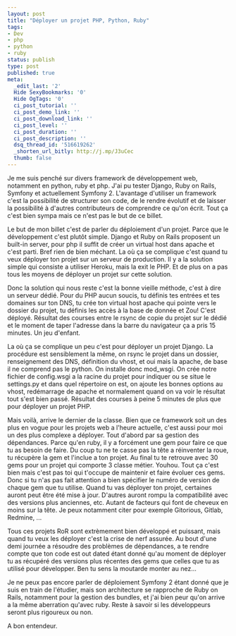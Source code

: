 ```yaml
---
layout: post
title: "Déployer un projet PHP, Python, Ruby"
tags:
- Dev
- php
- python
- ruby
status: publish
type: post
published: true
meta:
  _edit_last: '2'
  Hide SexyBookmarks: '0'
  Hide OgTags: '0'
  ci_post_tutorial: ''
  ci_post_demo_link: ''
  ci_post_download_link: ''
  ci_post_level: ''
  ci_post_duration: ''
  ci_post_description: ''
  dsq_thread_id: '516619262'
  _shorten_url_bitly: http://j.mp/J3uCec
  thumb: false
---
```

Je me suis penché sur divers framework de développement web, notamment en python, ruby et php. J'ai pu tester Django, Ruby on Rails, Symfony et actuellement Symfony 2. L'avantage d'utiliser un framework c'est la possibilité de structurer son code, de le rendre évolutif et de laisser la possibilité à d'autres contributeurs de comprendre ce qu'on écrit. Tout ça c'est bien sympa mais ce n'est pas le but de ce billet.
<!--break-->
Le but de mon billet c'est de parler du déploiement d'un projet. Parce que le développement c'est plutôt simple. Django et Ruby on Rails proposent un built-in server, pour php il suffit de créer un virtual host dans apache et c'est parti. Bref rien de bien méchant. La où ça se complique c'est quand tu veux déployer ton projet sur un serveur de production. Il y a la solution simple qui consiste a utiliser Heroku, mais la exit le PHP. Et de plus on a pas tous les moyens de déployer un projet sur cette solution.

Donc la solution qui nous reste c'est la bonne vieille méthode, c'est à dire un serveur dédié. Pour du PHP aucun soucis, tu définis tes entrées et tes domaines sur ton DNS, tu crée ton virtual host apache qui pointe vers le dossier du projet, tu définis les accès à la base de donnée et Zou! C'est déployé. Résultat des courses entre le rsync de copie du projet sur le dédié et le moment de taper l'adresse dans la barre du navigateur ça a pris 15 minutes. Un jeu d'enfant.

La où ça se complique un peu c'est pour déployer un projet Django. La procédure est sensiblement la même, on rsync le projet dans un dossier, renseignement des DNS, définition du vhost, et oui mais la apache, de base il ne comprend pas le python. On installe donc mod_wsgi. On crée notre fichier de config.wsgi a la racine du projet pour indiquer ou se situe le settings.py et dans quel répertoire on est, on ajoute les bonnes options au vhost, redémarrage de apache et normalement quand on va voir le résultat tout s'est bien passé. Résultat des courses à peine 5 minutes de plus que pour déployer un projet PHP.

Mais voilà, arrive le dernier de la classe. Bien que ce framework soit un des plus en vogue pour les projets web a l'heure actuelle, c'est aussi pour moi un des plus complexe a déployer. Tout d'abord par sa gestion des dépendances. Parce qu'en ruby, il y a forcément une gem pour faire ce que tu as besoin de faire. Du coup tu ne te casse pas la tête a réinventer la roue, tu récupère la gem et l'inclue a ton projet. Au final tu te retrouve avec 30 gems pour un projet qui comporte 3 classe métier. Youhou. Tout ça c'est bien mais c'est pas toi qui t'occupe de maintenir et faire évoluer ces gems. Donc si tu n'as pas fait attention a bien spécifier le numéro de version de chaque gem que tu utilise. Quand tu vas déployer ton projet, certaines auront peut être été mise à jour. D'autres auront rompu la compatibilité avec des versions plus anciennes, etc. Autant de facteurs qui font de cheveux en moins sur la tête. Je peux notamment citer pour exemple Gitorious, Gitlab, Redmine, ...

Tous ces projets RoR sont extrèmement bien développé et puissant, mais quand tu veux les déployer c'est la crise de nerf assurée. Au bout d'une demi journée a résoudre des problèmes de dépendances, a te rendre compte que ton code est out dated étant donné qu'au moment de déployer tu as récupéré des versions plus récentes des gems que celles que tu as utilisé pour développer. Ben tu sens la moutarde monter au nez...

Je ne peux pas encore parler de déploiement Symfony 2 étant donné que je suis en train de l'étudier, mais son architecture se rapproche de Ruby on Rails, notamment pour la gestion des bundles, et j'ai bien peur qu'on arrive a la même aberration qu'avec ruby. Reste à savoir si les développeurs seront plus rigoureux ou non.

A bon entendeur.
